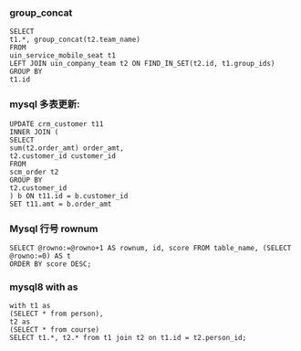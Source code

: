 ### group_concat
```
SELECT
t1.*, group_concat(t2.team_name)
FROM
uin_service_mobile_seat t1
LEFT JOIN uin_company_team t2 ON FIND_IN_SET(t2.id, t1.group_ids)
GROUP BY
t1.id
```

### mysql 多表更新:
```
UPDATE crm_customer t11
INNER JOIN (
SELECT
sum(t2.order_amt) order_amt,
t2.customer_id customer_id
FROM
scm_order t2
GROUP BY
t2.customer_id
) b ON t11.id = b.customer_id
SET t11.amt = b.order_amt
```

### Mysql 行号 rownum
```
SELECT @rowno:=@rowno+1 AS rownum, id, score FROM table_name, (SELECT @rowno:=0) AS t
ORDER BY score DESC;
```

### mysql8  with as
```
with t1 as 
(SELECT * from person),
t2 as 
(SELECT * from course)
SELECT t1.*, t2.* from t1 join t2 on t1.id = t2.person_id;
```